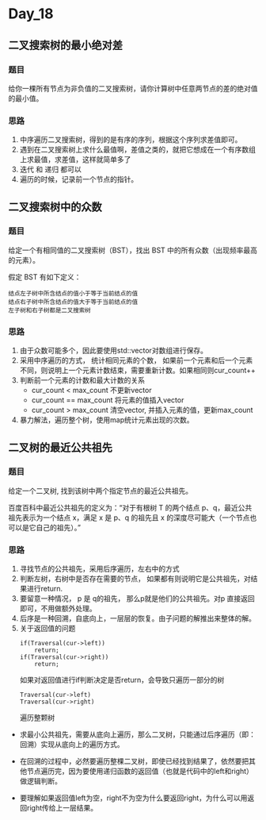 # Day_18

## 二叉搜索树的最小绝对差

### 题目

给你一棵所有节点为非负值的二叉搜索树，请你计算树中任意两节点的差的绝对值的最小值。

### 思路

1. 中序遍历二叉搜索树，得到的是有序的序列，根据这个序列求差值即可。
2. 遇到在二叉搜索树上求什么最值啊，差值之类的，就把它想成在一个有序数组上求最值，求差值，这样就简单多了
3. 迭代 和 递归 都可以
4. 遍历的时候，记录前一个节点的指针。

## 二叉搜索树中的众数

### 题目

给定一个有相同值的二叉搜索树（BST），找出 BST 中的所有众数（出现频率最高的元素）。

假定 BST 有如下定义：

    结点左子树中所含结点的值小于等于当前结点的值
    结点右子树中所含结点的值大于等于当前结点的值
    左子树和右子树都是二叉搜索树

### 思路

1. 由于众数可能多个，因此要使用std::vector对数组进行保存。
2. 采用中序遍历的方式， 统计相同元素的个数， 如果前一个元素和后一个元素不同，则说明上一个元素计数结束，需要重新计数。如果相同则cur_count++
3. 判断前一个元素的计数和最大计数的关系
    * cur_count <  max_count  不更新vector
    * cur_count == max_count  将元素的值插入vector
    * cur_count >  max_count  清空vector, 并插入元素的值，更新max_count
5. 暴力解法，遍历整个树，使用map统计元素出现的次数。

## 二叉树的最近公共祖先

### 题目

给定一个二叉树, 找到该树中两个指定节点的最近公共祖先。

百度百科中最近公共祖先的定义为：“对于有根树 T 的两个结点 p、q，最近公共祖先表示为一个结点 x，满足 x 是 p、q 的祖先且 x 的深度尽可能大（一个节点也可以是它自己的祖先）。”

### 思路

1. 寻找节点的公共祖先，采用后序遍历，左右中的方式
2. 判断左树，右树中是否存在需要的节点， 如果都有则说明它是公共祖先，对结果进行return.
3. 要留意一种情况， p 是 q的祖先， 那么p就是他们的公共祖先。对p 直接返回即可，不用做额外处理。
4. 后序是一种回溯，自底向上，一层层的恢复。由子问题的解推出来整体的解。
5. 关于返回值的问题
    ```
    if(Traversal(cur->left))
        return;
    if(Traversal(cur->right))
        return;
    ```
    如果对返回值进行if判断决定是否return，会导致只遍历一部分的树
    ```
    Traversal(cur->left)
    Traversal(cur->right)
    ```
    遍历整颗树

* 求最小公共祖先，需要从底向上遍历，那么二叉树，只能通过后序遍历（即：回溯）实现从底向上的遍历方式。

* 在回溯的过程中，必然要遍历整棵二叉树，即使已经找到结果了，依然要把其他节点遍历完，因为要使用递归函数的返回值（也就是代码中的left和right）做逻辑判断。

* 要理解如果返回值left为空，right不为空为什么要返回right，为什么可以用返回right传给上一层结果。